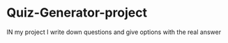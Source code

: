 # Quiz-Generator-project
IN my project I write down questions and give options with the real answer
